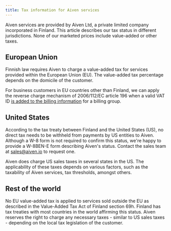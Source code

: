 ```yaml
---
title: Tax information for Aiven services
---
```


Aiven services are provided by Aiven Ltd, a private limited company
incorporated in Finland. This article describes our tax status in
different jurisdictions. None of our marketed prices include value-added
or other taxes.

## European Union

Finnish law requires Aiven to charge a value-added tax for services
provided within the European Union (EU). The value-added tax percentage
depends on the domicile of the customer.

For business customers in EU countries other than Finland, we can apply
the reverse charge mechanism of 2006/112/EC article 196 when a valid VAT
ID
[is added to the billing information](/docs/platform/howto/update-tax-status) for a billing group.

## United States

According to the tax treaty between Finland and the United States (US),
no direct tax needs to be withheld from payments by US entities to
Aiven. Although a W-8 form is not required to confirm this status,
we\'re happy to provide a W-8BEN-E form describing Aiven\'s status.
Contact the sales team at [sales@aiven.io](mailto:sales@aiven.io) to request one.

Aiven does charge US sales taxes in several states in the US. The
applicability of these taxes depends on various factors, such as the
taxability of Aiven services, tax thresholds, amongst others.

## Rest of the world

No EU value-added tax is applied to services sold outside the EU as
described in the Value-Added Tax Act of Finland section 69h. Finland has
tax treaties with most countries in the world affirming this status.
Aiven reserves the right to charge any necessary taxes - similar to US
sales taxes - depending on the local tax legislation of the customer.
